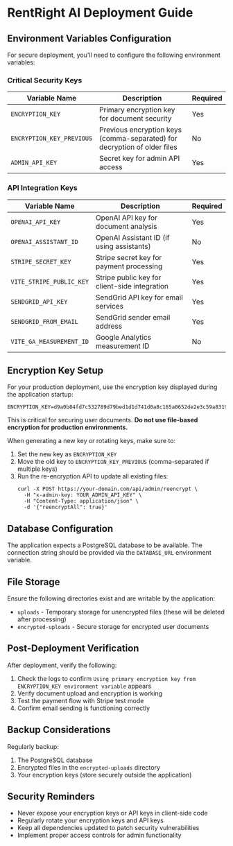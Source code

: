 # RentRight AI Deployment Guide

## Environment Variables Configuration

For secure deployment, you'll need to configure the following environment variables:

### Critical Security Keys

| Variable Name | Description | Required |
|---------------|-------------|----------|
| `ENCRYPTION_KEY` | Primary encryption key for document security | Yes |
| `ENCRYPTION_KEY_PREVIOUS` | Previous encryption keys (comma-separated) for decryption of older files | No |
| `ADMIN_API_KEY` | Secret key for admin API access | Yes |

### API Integration Keys

| Variable Name | Description | Required |
|---------------|-------------|----------|
| `OPENAI_API_KEY` | OpenAI API key for document analysis | Yes |
| `OPENAI_ASSISTANT_ID` | OpenAI Assistant ID (if using assistants) | No |
| `STRIPE_SECRET_KEY` | Stripe secret key for payment processing | Yes |
| `VITE_STRIPE_PUBLIC_KEY` | Stripe public key for client-side integration | Yes |
| `SENDGRID_API_KEY` | SendGrid API key for email services | Yes |
| `SENDGRID_FROM_EMAIL` | SendGrid sender email address | Yes |
| `VITE_GA_MEASUREMENT_ID` | Google Analytics measurement ID | No |

## Encryption Key Setup

For your production deployment, use the encryption key displayed during the application startup:

```
ENCRYPTION_KEY=d9a0b04fd7c532789d79bed1d1d741d0a8c165a0652de2e3c59a8319a4ee9995
```

This is critical for securing user documents. **Do not use file-based encryption for production environments.**

When generating a new key or rotating keys, make sure to:

1. Set the new key as `ENCRYPTION_KEY`
2. Move the old key to `ENCRYPTION_KEY_PREVIOUS` (comma-separated if multiple keys)
3. Run the re-encryption API to update all existing files:
   ```
   curl -X POST https://your-domain.com/api/admin/reencrypt \
     -H "x-admin-key: YOUR_ADMIN_API_KEY" \
     -H "Content-Type: application/json" \
     -d '{"reencryptAll": true}'
   ```

## Database Configuration

The application expects a PostgreSQL database to be available. The connection string should be provided via the `DATABASE_URL` environment variable.

## File Storage

Ensure the following directories exist and are writable by the application:
- `uploads` - Temporary storage for unencrypted files (these will be deleted after processing)
- `encrypted-uploads` - Secure storage for encrypted user documents

## Post-Deployment Verification

After deployment, verify the following:
1. Check the logs to confirm `Using primary encryption key from ENCRYPTION_KEY environment variable` appears
2. Verify document upload and encryption is working
3. Test the payment flow with Stripe test mode
4. Confirm email sending is functioning correctly

## Backup Considerations

Regularly backup:
1. The PostgreSQL database
2. Encrypted files in the `encrypted-uploads` directory
3. Your encryption keys (store securely outside the application)

## Security Reminders

- Never expose your encryption keys or API keys in client-side code
- Regularly rotate your encryption keys and API keys
- Keep all dependencies updated to patch security vulnerabilities
- Implement proper access controls for admin functionality